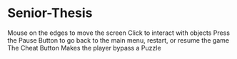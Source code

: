 # Senior-Thesis
Mouse on the edges to move the screen
Click to interact with objects
Press the Pause Button to go back to the main menu, restart, or resume the game 
The Cheat Button Makes the player bypass a Puzzle
